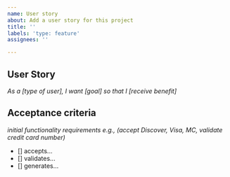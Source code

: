 ```yaml
---
name: User story
about: Add a user story for this project
title: ''
labels: 'type: feature'
assignees: ''

---
```


## User Story
*As a [type of user], I want [goal] so that I [receive benefit]*

## Acceptance criteria
*initial functionality requirements e.g., (accept Discover, Visa, MC, validate credit card number)*
- [] accepts...
- [] validates...
- [] generates...
